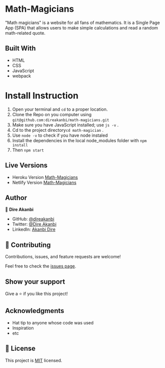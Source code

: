 # Math-Magicians
"Math magicians" is a website for all fans of mathematics. It is a Single Page App (SPA) that allows users to make simple calculations and read a random math-related quote.

## Built With
- HTML
- CSS
- JavaScript
- webpack

# Install Instruction
1. Open your terminal and `cd` to a proper location.
2. Clone the Repo on you computer using `git@github.com:direakanbi/math-magicians.git`
3. Make sure you have JavaScript installed; use `js -v` .
4. Cd to the project directory`cd math-magician` .
5. Use `node -v` to check if you have node instaled
6. Install the dependencies in the local node_modules folder with `npm install`
7. Then `npm start`

## Live Versions
- Heroku Version [Math-Magicians](https://aqueous-sierra-77944.herokuapp.com/)
- Netlify Version [Math-Magicians](https://keen-edison-83ebe9.netlify.app)

## Author

👤 **Dire Akanbi**

- GitHub: [@direakanbi](https://github.com/direakanbi)
- Twitter: [@Dire Akanbi](https://twitter.com/DireAkanbi)
- LinkedIn: [Akanbi Dire](https://www.linkedin.com/in/dire-akanbi-63bbbb217)

## 🤝 Contributing

Contributions, issues, and feature requests are welcome!

Feel free to check the [issues page](https://github.com/direakanbi/Math-Magicians/issues).

## Show your support
Give a ⭐️ if you like this project!

## Acknowledgments

- Hat tip to anyone whose code was used
- Inspiration
- etc

## 📝 License

This project is [MIT](...) licensed.